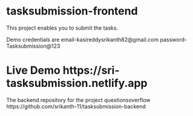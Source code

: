 # tasksubmission-frontend
<p>This project enables you to submit the tasks.<p>
<p>Demo credentials are email-kasireddysrikanth82@gmail.com password-Tasksubmission@123</p>
<h1>Live Demo https://sri-tasksubmission.netlify.app</h1>
<p>The backend repository for the project questionsoverflow https://github.com/srikanth-11/tasksubmission-backend</p>
